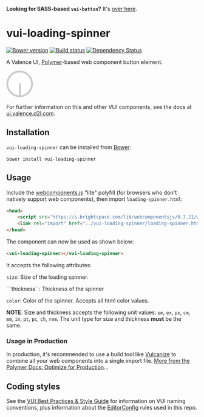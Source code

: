 **Looking for SASS-based `vui-button`?** It's [over here](https://github.com/Brightspace/valence-ui-button/tree/sass).

# vui-loading-spinner

[![Bower version][bower-image]][bower-url]
[![Build status][ci-image]][ci-url]
[![Dependency Status][dependencies-image]][dependencies-url]

A Valence UI, [Polymer](https://www.polymer-project.org/1.0/)-based web component button element.

![screenshot of button component](/screenshots/screenshot.png?raw=true)

For further information on this and other VUI components, see the docs at [ui.valence.d2l.com](http://ui.valence.d2l.com/).

## Installation

`vui-loading-spinner` can be installed from [Bower][bower-url]:
```shell
bower install vui-loading-spinner
```

## Usage

Include the [webcomponents.js](http://webcomponents.org/polyfills/) "lite" polyfill (for browsers who don't natively support web components), then import `loading-spinner.html`:

```html
<head>
	<script src="https://s.brightspace.com/lib/webcomponentsjs/0.7.21/webcomponents-lite.min.js"></script>
	<link rel="import" href="../vui-loading-spinner/loading-spinner.html">
</head>
```

The component can now be used as shown below:

```html
<vui-loading-spinner></vui-loading-spinner>
```

It accepts the following attributes:

```size```: Size of the loading spinner.

```thickness``: Thickness of the spinner

```color```: Color of the spinner. Accepts all html color values.

**NOTE**: Size and thickness accepts the following unit values: ```em```, ```ex```, ```px```, ```cm```, ```mm```, ```in```, ```pt```, ```pc```, ```ch```, ```rem```. The unit type for size and thickness **must** be the same.

### Usage in Production

In production, it's recommended to use a build tool like [Vulcanize](https://github.com/Polymer/vulcanize) to combine all your web components into a single import file. [More from the Polymer Docs: Optimize for Production](https://www.polymer-project.org/1.0/tools/optimize-for-production.html)...

## Coding styles

See the [VUI Best Practices & Style Guide](https://github.com/Brightspace/valence-ui-docs/wiki/Best-Practices-&-Style-Guide) for information on VUI naming conventions, plus information about the [EditorConfig](http://editorconfig.org) rules used in this repo.

[bower-url]: http://bower.io/search/?q=vui-loading-spinner
[bower-image]: https://img.shields.io/bower/v/vui-loading-spinner.svg
[ci-url]: https://travis-ci.org/Brightspace/valence-ui-loading-spinner
[ci-image]: https://travis-ci.org/Brightspace/valence-ui-loading-spinner.svg?branch=master
[dependencies-url]: https://david-dm.org/brightspace/valence-ui-loading-spinner
[dependencies-image]: https://img.shields.io/david/Brightspace/valence-ui-loading-spinner.svg
